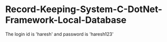 # Record-Keeping-System-C-DotNet-Framework-Local-Database

The login id is 'haresh' and password is 'haresh123'
